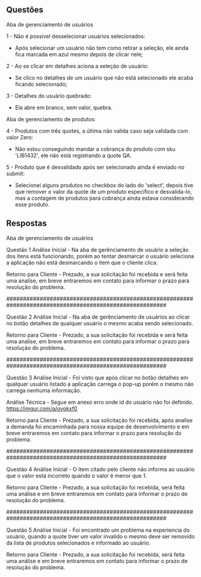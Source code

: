 ## Questões

  Aba de gerenciamento de usuários
   
   1 - Não é possível desselecionar usuários selecionados:
   - Após selecionar um usuário não tem como retirar a seleção, ele ainda fica marcada em azul mesmo depois de clicar nele;
   
   2 - Ao se clicar em detalhes aciona a seleção de usuário:
   - Se clico no detalhes de um usuário que não está selecionado ele acaba ficando selecionado;
   
   3 - Detalhes do usuário quebrado:
   - Ela abre em branco, sem valor, quebra.
   
  Aba de gerenciamento de produtos:
  
   4 - Produtos com três quotes, a última não valida caso seja validada com valor Zero:
   - Não estou conseguindo mandar a cobrança do produto com sku 'LIB1432', ele não está registrando a quote QA.  
   
   5 - Produto que é desvalidado após ser selecionado ainda é enviado no submit:
   - Selecionei alguns produtos no checkbox do lado do 'select', depois tive que remover o valor da quote de um produto específico e desvalida-lo, mas a contagem de produtos para cobrança ainda estava considerando esse produto.

## Respostas

Aba de gerenciamento de usuários

Questão 1
Análise Inicial - Na aba de gerênciamento de usuário a seleção dos itens está funcionando, porém ao tentar desmarcar o usuário seleciona a aplicação não está desmarcando o item que o cliente clica.

Retorno para Cliente - Prezado, a sua solicitação foi recebida e será feita uma analise, em breve entraremos em contato para informar o prazo para resolução do problema.

########################################################################################################

Questão 2
Análise Inicial - Na aba de gerênciamento de usuários ao clicar no botão detalhes de qualquer usuário o mesmo acaba sendo selecionado.

Retorno para Cliente - Prezado, a sua solicitação foi recebida e será feita uma analise, em breve entraremos em contato para informar o prazo para resolução do problema.

########################################################################################################

Questão 3
Análise Inicial - Foi visto que após clicar no botão detalhes em qualquer usuário listado a aplicação carrega o pop-up porém o mesmo não carrega nenhuma informação.

Análise Técnica - Segue em anexo erro onde id do usuário não foi definido.
https://imgur.com/a/oyokxf0

Retorno para Cliente - Prezado, a sua solicitação foi recebida, após analise a demanda foi encaminhada para nossa equipe de desenvolvimento e em breve entraremos em contato para informar o prazo para resolução do problema.

########################################################################################################

Questão 4
Análise Inicial -   O item citado pelo cliente não informa ao usuário que o valor está incorreto quando o valor é menor que 1.  

Retorno para Cliente - Prezado, a sua solicitação foi recebida, será feita uma análise e em breve entraremos em contato para informar o prazo de resolução do problema.

########################################################################################################

Questão 5
Análise Inicial - Foi encontrado um problema na experiencia do usuário, quando a quote tiver um valor invalido o mesmo deve ser removido da lista de produtos selecionados e informado ao usuário.

Retorno para Cliente - Prezado, a sua solicitação foi recebida, será feita uma análise e em breve entraremos em contato para informar o prazo de resolução do problema.
